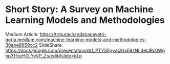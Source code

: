 # Short Story: A Survey on Machine Learning Models and Methodologies

Medium Article: https://tripurachandanagayatri-gorla.medium.com/machine-learning-models-and-methodologies-30abe8659cc2
SlideShare: https://docs.google.com/presentation/d/1_PTYSEgvaQUxE9zNL3eIJRc0Wghp31fgzH0LYeVP_Zs/edit#slide=id.p
